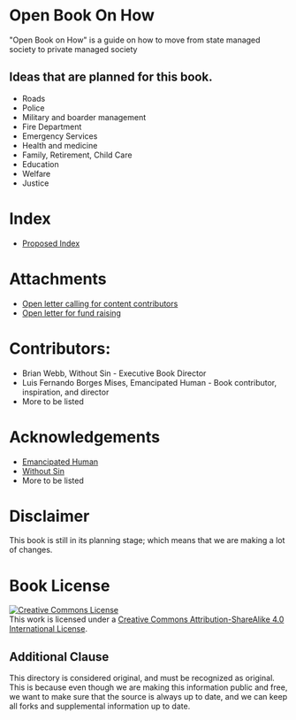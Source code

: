 # Open Book On How
"Open Book on How" is a guide on how to move from state managed society to private managed society

## Ideas that are planned for this book.
* Roads
* Police
* Military and boarder management
* Fire Department
* Emergency Services 
* Health and medicine
* Family, Retirement, Child Care
* Education 
* Welfare 
* Justice

# Index
* [Proposed Index](bookindex.md)

# Attachments
* [Open letter calling for content contributors](OpenLetterToContributors.md)
* [Open letter for fund raising](OpenLetterToFundRaising.md)

# Contributors:
* Brian Webb, Without Sin - Executive Book Director
* Luis Fernando Borges Mises, Emancipated Human - Book contributor, inspiration, and director
* More to be listed

# Acknowledgements
* [Emancipated Human](https://emancipatedhuman.com/)
* [Without Sin](https://withoutsin.org)
* More to be listed

# Disclaimer
This book is still in its planning stage; which means that we are making a lot of changes.

# Book License
<a rel="license" href="http://creativecommons.org/licenses/by-sa/4.0/"><img alt="Creative Commons License" style="border-width:0" src="https://i.creativecommons.org/l/by-sa/4.0/88x31.png" /></a><br />This work is licensed under a <a rel="license" href="http://creativecommons.org/licenses/by-sa/4.0/">Creative Commons Attribution-ShareAlike 4.0 International License</a>.

## Additional Clause
This directory is considered original, and must be recognized as original. This is because even though we are making this information public and free, we want to make sure that the source is always up to date, and we can keep all forks and supplemental information up to date.
